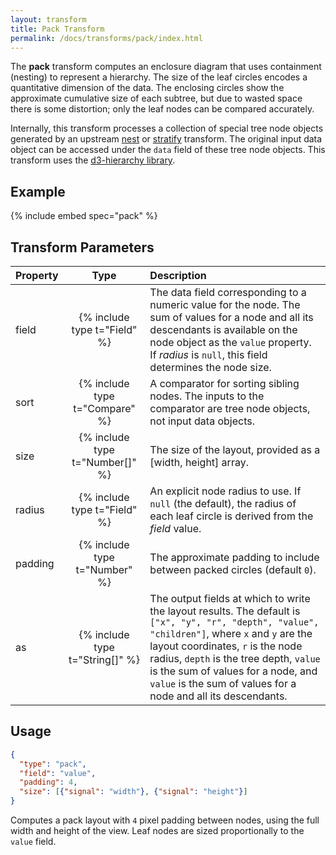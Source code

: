 ```yaml
---
layout: transform
title: Pack Transform
permalink: /docs/transforms/pack/index.html
---
```


The **pack** transform computes an enclosure diagram that uses containment (nesting) to represent a hierarchy. The size of the leaf circles encodes a quantitative dimension of the data. The enclosing circles show the approximate cumulative size of each subtree, but due to wasted space there is some distortion; only the leaf nodes can be compared accurately.

Internally, this transform processes a collection of special tree node objects generated by an upstream [nest](../nest) or [stratify](../stratify) transform. The original input data object can be accessed under the `data` field of these tree node objects. This transform uses the [d3-hierarchy library](https://github.com/d3/d3-hierarchy).

## Example

{% include embed spec="pack" %}

## Transform Parameters

| Property            | Type                           | Description   |
| :------------------ | :----------------------------: | :------------ |
| field               | {% include type t="Field" %}   | The data field corresponding to a numeric value for the node. The sum of values for a node and all its descendants is available on the node object as the `value` property. If _radius_ is `null`, this field determines the node size.|
| sort                | {% include type t="Compare" %} | A comparator for sorting sibling nodes. The inputs to the comparator are tree node objects, not input data objects.|
| size                | {% include type t="Number[]" %}| The size of the layout, provided as a [width, height] array.|
| radius              | {% include type t="Field" %}   | An explicit node radius to use. If `null` (the default), the radius of each leaf circle is derived from the _field_ value.|
| padding             | {% include type t="Number" %}  | The approximate padding to include between packed circles (default `0`).|
| as                  | {% include type t="String[]" %}| The output fields at which to write the layout results. The default is `["x", "y", "r", "depth", "value", "children"]`, where `x` and `y` are the layout coordinates, `r` is the node radius, `depth` is the tree depth, `value` is the sum of values for a node, and `value` is the sum of values for a node and all its descendants.|

## Usage

```json
{
  "type": "pack",
  "field": "value",
  "padding": 4,
  "size": [{"signal": "width"}, {"signal": "height"}]
}
```

Computes a pack layout with `4` pixel padding between nodes, using the full width and height of the view. Leaf nodes are sized proportionally to the `value` field.
